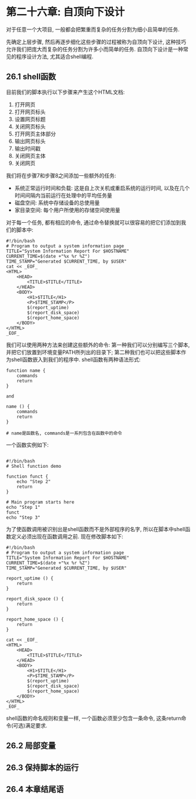 # 第二十六章: 自顶向下设计 #

对于任意一个大项目, 一般都会把繁重而复杂的任务分割为细小且简单的任务.

先确定上层步骤, 然后再逐步细化这些步骤的过程被称为自顶向下设计, 这种技巧允许我们把庞大而复杂的任务分割为许多小而简单的任务.
自顶向下设计是一种常见的程序设计方法, 尤其适合shell编程.

## 26.1 shell函数 ##

目前我们的脚本执行以下步骤来产生这个HTML文档:

1. 打开网页
2. 打开网页标头
3. 设置网页标题
4. 关闭网页标头
5. 打开网页主体部分
6. 输出网页标头
7. 输出时间戳
8. 关闭网页主体
9. 关闭网页

我们将在步骤7和步骤8之间添加一些额外的任务:

- 系统正常运行时间和负载: 这是自上次关机或重启系统的运行时间, 以及在几个时间间隔内当前运行在处理中的平均任务量
- 磁盘空间: 系统中存储设备的总使用量
- 家目录空间: 每个用户所使用的存储空间使用量

对于每一个任务, 都有相应的命令, 通过命令替换就可以很容易的把它们添加到我们的脚本中:

```
#!/bin/bash
# Program to output a system information page
TITLE="System Information Report For $HOSTNAME"
CURRENT_TIME=$(date +"%x %r %Z")
TIME_STAMP="Generated $CURRENT_TIME, by $USER"
cat << _EOF_
<HTML>
    <HEAD>
        <TITLE>$TITLE</TITLE>
    </HEAD>
    <BODY>
        <H1>$TITLE</H1>
        <P>$TIME_STAMP</P>
        $(report_uptime)
        $(report_disk_space)
        $(report_home_space)
    </BODY>
</HTML>
_EOF_
```

我们可以使用两种方法来创建这些额外的命令: 第一种我们可以分别编写三个脚本, 并把它们放置到环境变量PATH所列出的目录下; 第二种我们也可以把这些脚本作为shell函数嵌入到我们的程序中. shell函数有两种语法形式:

```
function name {
    commands
    return
}

and 

name () {
    commands
    return
}

# name是函数名, commands是一系列包含在函数中的命令
```

一个函数实例如下:

```

#!/bin/bash
# Shell function demo

function funct {
    echo "Step 2"
    return
}

# Main program starts here
echo "Step 1"
funct
echo "Step 3"
```

为了使函数调用被识别出是shell函数而不是外部程序的名字, 所以在脚本中shell函数定义必须出现在函数调用之前. 现在修改脚本如下:

```
#!/bin/bash
# Program to output a system information page
TITLE="System Information Report For $HOSTNAME"
CURRENT_TIME=$(date +"%x %r %Z")
TIME_STAMP="Generated $CURRENT_TIME, by $USER"

report_uptime () {
    return
}

report_disk_space () {
    return
}

report_home_space () {
    return
}

cat << _EOF_
<HTML>
    <HEAD>
        <TITLE>$TITLE</TITLE>
    </HEAD>
    <BODY>
        <H1>$TITLE</H1>
        <P>$TIME_STAMP</P>
        $(report_uptime)
        $(report_disk_space)
        $(report_home_space)
    </BODY>
</HTML>
_EOF_
```

shell函数的命名规则和变量一样, 一个函数必须至少包含一条命令, 这条return命令(可选)满足要求.

## 26.2 局部变量 ##

## 26.3 保持脚本的运行 ##

## 26.4 本章结尾语 ##
